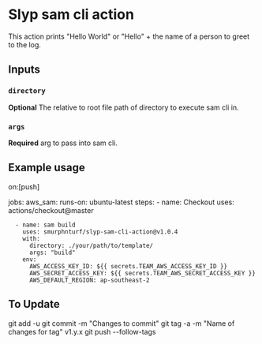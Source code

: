 # Slyp sam cli action

This action prints "Hello World" or "Hello" + the name of a person to greet to the log.

## Inputs

### `directory`
**Optional** The relative to root file path of directory to execute sam cli in.

### `args`

**Required** arg to pass into sam cli. 

## Example usage

on:[push]

jobs:
  aws_sam:
    runs-on: ubuntu-latest
    steps:
      - name: Checkout
        uses: actions/checkout@master
      
      - name: sam build
        uses: smurphnturf/slyp-sam-cli-action@v1.0.4
        with:
          directory: ./your/path/to/template/
          args: "build"
        env:
          AWS_ACCESS_KEY_ID: ${{ secrets.TEAM_AWS_ACCESS_KEY_ID }}
          AWS_SECRET_ACCESS_KEY: ${{ secrets.TEAM_AWS_SECRET_ACCESS_KEY }}
          AWS_DEFAULT_REGION: ap-southeast-2

## To Update
git add -u
git commit -m "Changes to commit"
git tag -a -m "Name of changes for tag" v1.y.x
git push --follow-tags